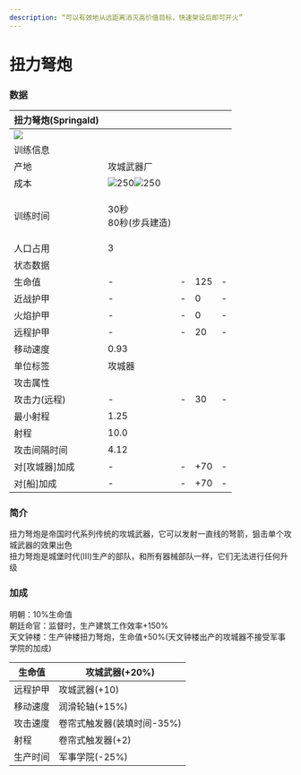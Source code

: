 ```yaml
---
description: “可以有效地从远距离消灭高价值目标，快速架设后即可开火”
---
```


# 扭力弩炮

### 数据

| 扭力弩炮(Springald)                                                                                                            |                                                                                                                                                                                                      |   |     |   |
| -------------------------------------------------------------------------------------------------------------------------- | ---------------------------------------------------------------------------------------------------------------------------------------------------------------------------------------------------- | - | --- | - |
| ![](https://seicing-1257171891.cos.ap-nanjing.myqcloud.com/3fatcatpool/aoe4/tech/%E6%89%AD%E5%8A%9B%E5%BC%A9%E7%82%AE.png) |                                                                                                                                                                                                      |   |     |   |
| 训练信息                                                                                                                       |                                                                                                                                                                                                      |   |     |   |
| 产地                                                                                                                         | 攻城武器厂                                                                                                                                                                                                |   |     |   |
| 成本                                                                                                                         | ![](https://seicing-1257171891.cos.ap-nanjing.myqcloud.com/3fatcatpool/aoe4/tech/%E6%9C%A8.png)250![](https://seicing-1257171891.cos.ap-nanjing.myqcloud.com/3fatcatpool/aoe4/tech/%E9%87%91.png)250 |   |     |   |
| 训练时间                                                                                                                       | <p>30秒<br>80秒(步兵建造)</p>                                                                                                                                                                              |   |     |   |
| 人口占用                                                                                                                       | 3                                                                                                                                                                                                    |   |     |   |
| 状态数据                                                                                                                       |                                                                                                                                                                                                      |   |     |   |
| 生命值                                                                                                                        | -                                                                                                                                                                                                    | - | 125 | - |
| 近战护甲                                                                                                                       | -                                                                                                                                                                                                    | - | 0   | - |
| 火焰护甲                                                                                                                       | -                                                                                                                                                                                                    | - | 0   | - |
| 远程护甲                                                                                                                       | -                                                                                                                                                                                                    | - | 20  | - |
| 移动速度                                                                                                                       | 0.93                                                                                                                                                                                                 |   |     |   |
| 单位标签                                                                                                                       | 攻城器                                                                                                                                                                                                  |   |     |   |
| 攻击属性                                                                                                                       |                                                                                                                                                                                                      |   |     |   |
| 攻击力(远程)                                                                                                                    | -                                                                                                                                                                                                    | - | 30  | - |
| 最小射程                                                                                                                       | 1.25                                                                                                                                                                                                 |   |     |   |
| 射程                                                                                                                         | 10.0                                                                                                                                                                                                 |   |     |   |
| 攻击间隔时间                                                                                                                     | 4.12                                                                                                                                                                                                 |   |     |   |
| 对\[攻城器]加成                                                                                                                  | -                                                                                                                                                                                                    | - | +70 | - |
| 对\[船]加成                                                                                                                    | -                                                                                                                                                                                                    | - | +70 | - |

### 简介 <a href="#jia" id="jia"></a>

扭力弩炮是帝国时代系列传统的攻城武器，它可以发射一直线的弩箭，狙击单个攻城武器的效果出色\
扭力弩炮是城堡时代(III)生产的部队，和所有器械部队一样，它们无法进行任何升级

### 加成

明朝：10%生命值\
朝廷命官：监督时，生产建筑工作效率+150%\
天文钟楼：生产钟楼扭力弩炮，生命值+50%(天文钟楼出产的攻城器不接受军事学院的加成)

| 生命值  | <img src="https://seicing-1257171891.cos.ap-nanjing.myqcloud.com/3fatcatpool/aoe4/tech/%E6%94%BB%E5%9F%8E%E6%AD%A6%E5%99%A8.png" alt="" data-size="line">攻城武器(+20%)                         |
| ---- | ------------------------------------------------------------------------------------------------------------------------------------------------------------------------------------------- |
| 远程护甲 | <img src="https://seicing-1257171891.cos.ap-nanjing.myqcloud.com/3fatcatpool/aoe4/tech/%E6%94%BB%E5%9F%8E%E6%AD%A6%E5%99%A8.png" alt="" data-size="line">攻城武器(+10)                          |
| 移动速度 | <img src="https://seicing-1257171891.cos.ap-nanjing.myqcloud.com/3fatcatpool/aoe4/tech/%E6%B6%A6%E6%BB%91%E8%BD%AE%E8%BD%B4.png" alt="" data-size="line">润滑轮轴(+15%)                         |
| 攻击速度 | <img src="https://seicing-1257171891.cos.ap-nanjing.myqcloud.com/3fatcatpool/aoe4/tech/%E5%8D%B7%E5%B8%98%E5%BC%8F%E8%A7%A6%E5%8F%91%E5%99%A8.png" alt="" data-size="line">卷帘式触发器(装填时间-35%) |
| 射程   | <img src="https://seicing-1257171891.cos.ap-nanjing.myqcloud.com/3fatcatpool/aoe4/tech/%E5%8D%B7%E5%B8%98%E5%BC%8F%E8%A7%A6%E5%8F%91%E5%99%A8.png" alt="" data-size="line">卷帘式触发器(+2)       |
| 生产时间 | <img src="https://seicing-1257171891.cos.ap-nanjing.myqcloud.com/3fatcatpool/aoe4/tech/%E5%86%9B%E4%BA%8B%E5%AD%A6%E9%99%A2.png" alt="" data-size="line">军事学院(-25%)                         |
